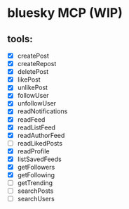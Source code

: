 # bluesky MCP (WIP)

## tools:
 - [x] createPost
 - [x] createRepost
 - [x] deletePost
 - [x] likePost
 - [x] unlikePost
 - [x] followUser
 - [x] unfollowUser
 - [x] readNotifications
 - [x] readFeed
 - [x] readListFeed
 - [x] readAuthorFeed
 - [ ] readLikedPosts
 - [x] readProfile
 - [x] listSavedFeeds
 - [x] getFollowers
 - [x] getFollowing
 - [ ] getTrending
 - [ ] searchPosts
 - [ ] searchUsers
